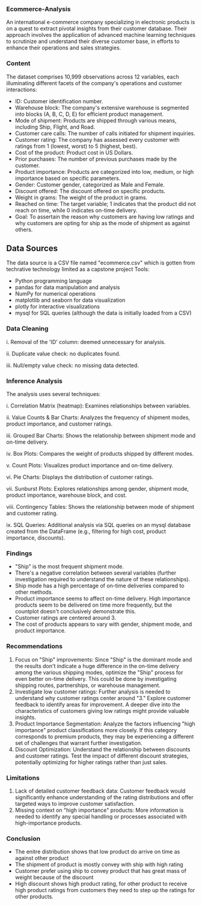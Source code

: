 ### Ecommerce-Analysis

An international e-commerce company specializing in electronic products is on a quest to extract pivotal insights from their customer database. Their approach involves the application of advanced machine learning techniques to scrutinize and understand their diverse customer base, in efforts to enhance their operations and sales strategies.

### Content
The dataset comprises 10,999 observations across 12 variables, each illuminating different facets of the company's operations and customer interactions:
- ID: Customer identification number.
- Warehouse block: The company's extensive warehouse is segmented into blocks (A, B, C, D, E) for efficient product management.
- Mode of shipment: Products are shipped through various means, including Ship, Flight, and Road.
- Customer care calls: The number of calls initiated for shipment inquiries.
- Customer rating: The company has assessed every customer with ratings from 1 (lowest, worst) to 5 (highest, best).
- Cost of the product: Product cost in US Dollars.
- Prior purchases: The number of previous purchases made by the customer.
- Product importance: Products are categorized into low, medium, or high importance based on specific parameters.
- Gender: Customer gender, categorized as Male and Female.
- Discount offered: The discount offered on specific products.
- Weight in grams: The weight of the product in grams.
-	Reached on time: The target variable; 1 indicates that the product did not reach on time, while 0 indicates on-time delivery.
-	Goal: To assertain the reason why customers are having low ratings and why customers are opting for ship as the mode of shipment as against others.

## Data Sources
The data source is a CSV file named "ecommerce.csv" which is gotten from techrative technology limited as a capstone project
Tools:
- Python programming language
-	pandas for data manipulation and analysis
-	NumPy for numerical operations
-	matplotlib and seaborn for data visualization
-	plotly for interactive visualizations
-	mysql for SQL queries (although the data is initially loaded from a CSV)

### Data Cleaning
i.	Removal of the 'ID' column: deemed unnecessary for analysis.

ii.	Duplicate value check: no duplicates found.

iii.	Null/empty value check: no missing data detected.

### Inference Analysis

The analysis uses several techniques:

i.	Correlation Matrix (heatmap): Examines relationships between variables.

ii.	Value Counts & Bar Charts: Analyzes the frequency of shipment modes, product importance, and customer ratings.

iii.	Grouped Bar Charts: Shows the relationship between shipment mode and on-time delivery.

iv.	Box Plots: Compares the weight of products shipped by different modes.
	
v.	Count Plots: Visualizes product importance and on-time delivery.

vi.	Pie Charts: Displays the distribution of customer ratings.

vii.	Sunburst Plots: Explores relationships among gender, shipment mode, product importance, warehouse block, and cost.

viii.	Contingency Tables: Shows the relationship between mode of shipment and customer rating.

ix.	SQL Queries: Additional analysis via SQL queries on an mysql database created from the DataFrame (e.g., filtering for high cost, product importance, discounts).

### Findings
-	"Ship" is the most frequent shipment mode.
-	There's a negative correlation between several variables (further investigation required to understand the nature of these relationships).
-	Ship mode has a high percentage of on-time deliveries compared to other methods.
-	Product importance seems to affect on-time delivery. High importance products seem to be delivered on time more frequently, but the countplot doesn't conclusively demonstrate this.
-	Customer ratings are centered around 3.
-	The cost of products appears to vary with gender, shipment mode, and product importance.

### Recommendations
1.	Focus on "Ship" improvements: Since "Ship" is the dominant mode and the results don't indicate a huge difference in the on-time delivery among the various shipping modes, optimize the "Ship" process for even better on-time delivery. This could be done by investigating shipping routes, partnerships, or warehouse management.
2.	Investigate low customer ratings: Further analysis is needed to understand why customer ratings center around "3." Explore customer feedback to identify areas for improvement. A deeper dive into the characteristics of customers giving low ratings might provide valuable insights.
3.	Product Importance Segmentation: Analyze the factors influencing "high importance" product classifications more closely. If this category corresponds to premium products, they may be experiencing a different set of challenges that warrant further investigation.
4.	Discount Optimization: Understand the relationship between discounts and customer ratings. Test the impact of different discount strategies, potentially optimizing for higher ratings rather than just sales.
### Limitations
1.	Lack of detailed customer feedback data: Customer feedback would significantly enhance understanding of the rating distributions and offer targeted ways to improve customer satisfaction.
2.	Missing context on "high importance" products: More information is needed to identify any special handling or processes associated with high-importance products.

### Conclusion
-	The enitre distribution shows that low product do arrive on time as against other product
-	The shipment of product is mostly convey with ship with high rating
-	Customer prefer using ship to convey product that has great mass of weight because of the discount
-	High discount shows high product rating, for other product to receive high product ratings from customers they need to step up the ratings for other products.




